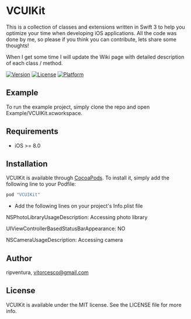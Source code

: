 # VCUIKit
This is a collection of classes and extensions written in Swift 3 to help you optimize your time when developing iOS applications.
All the code was done by me, so please if you think you can contribute, lets share some thoughts!

When I get some time I will update the Wiki page with detailed description of each class / method.

[![Version](https://img.shields.io/cocoapods/v/VCUIKit.svg?style=flat)](http://cocoapods.org/pods/VCUIKit)
[![License](https://img.shields.io/cocoapods/l/VCUIKit.svg?style=flat)](http://cocoapods.org/pods/VCUIKit)
[![Platform](https://img.shields.io/cocoapods/p/VCUIKit.svg?style=flat)](http://cocoapods.org/pods/VCUIKit)

## Example
To run the example project, simply clone the repo and open Example/VCUIKit.xcworkspace.

## Requirements
- iOS >= 8.0

## Installation

VCUIKit is available through [CocoaPods](http://cocoapods.org). To install
it, simply add the following line to your Podfile:

```ruby
pod "VCUIKit"
```

- Add the following lines on your project's Info.plist file

NSPhotoLibraryUsageDescription: Accessing photo library

UIViewControllerBasedStatusBarAppearance: NO

NSCameraUsageDescription: Accessing camera


## Author

ripventura, vitorcesco@gmail.com

## License

VCUIKit is available under the MIT license. See the LICENSE file for more info.

